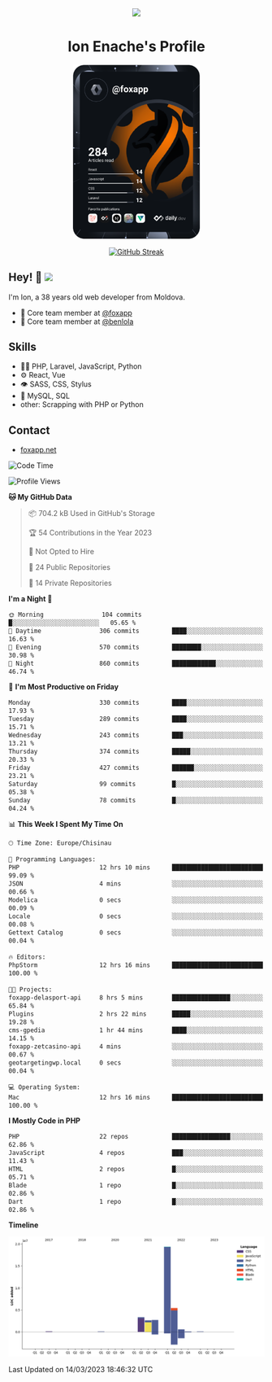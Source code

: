 <div id="header" align="center">
  <img src="https://media.giphy.com/media/M9gbBd9nbDrOTu1Mqx/giphy.gif" width="100"/>
	<h1>Ion Enache's Profile</h1>
</div>
<div align="center">
	<a href="https://app.daily.dev/foxapp"><img src="https://github.com/foxapp/foxapp/blob/master/devcard.svg" width="250" alt="Ion Enache's Dev Card"/></a>
</div>


<div align="center">
	
[![GitHub Streak](http://github-readme-streak-stats.herokuapp.com?user=foxapp&hide_border=true&date_format=M%20j%5B%2C%20Y%5D)](https://git.io/streak-stats)
	
</div>


## Hey! 👋 <img src="https://media.giphy.com/media/hvRJCLFzcasrR4ia7z/giphy.gif" width="30px"/>
I'm Ion, a 38 years old web developer from Moldova.


- 👥 Core team member at [@foxapp](https://github.com/foxapp)
- 👥 Core team member at [@benlola](https://github.com/benlola)

## Skills
- 👨‍💻 PHP, Laravel, JavaScript, Python
- ⚙️ React, Vue
- 👁️ SASS, CSS, Stylus
- 💽 MySQL, SQL
- other: Scrapping with PHP or Python

## Contact
- [foxapp.net](https://www.foxapp.net)

<!--START_SECTION:waka-->
![Code Time](http://img.shields.io/badge/Code%20Time-1%2C253%20hrs%2021%20mins-blue)

![Profile Views](http://img.shields.io/badge/Profile%20Views-0-blue)

**🐱 My GitHub Data** 

> 📦 704.2 kB Used in GitHub's Storage 
 > 
> 🏆 54 Contributions in the Year 2023
 > 
> 🚫 Not Opted to Hire
 > 
> 📜 24 Public Repositories 
 > 
> 🔑 14 Private Repositories 
 > 
**I'm a Night 🦉** 

```text
🌞 Morning                104 commits         █░░░░░░░░░░░░░░░░░░░░░░░░   05.65 % 
🌆 Daytime                306 commits         ████░░░░░░░░░░░░░░░░░░░░░   16.63 % 
🌃 Evening                570 commits         ████████░░░░░░░░░░░░░░░░░   30.98 % 
🌙 Night                  860 commits         ████████████░░░░░░░░░░░░░   46.74 % 
```
📅 **I'm Most Productive on Friday** 

```text
Monday                   330 commits         ████░░░░░░░░░░░░░░░░░░░░░   17.93 % 
Tuesday                  289 commits         ████░░░░░░░░░░░░░░░░░░░░░   15.71 % 
Wednesday                243 commits         ███░░░░░░░░░░░░░░░░░░░░░░   13.21 % 
Thursday                 374 commits         █████░░░░░░░░░░░░░░░░░░░░   20.33 % 
Friday                   427 commits         ██████░░░░░░░░░░░░░░░░░░░   23.21 % 
Saturday                 99 commits          █░░░░░░░░░░░░░░░░░░░░░░░░   05.38 % 
Sunday                   78 commits          █░░░░░░░░░░░░░░░░░░░░░░░░   04.24 % 
```


📊 **This Week I Spent My Time On** 

```text
🕑︎ Time Zone: Europe/Chisinau

💬 Programming Languages: 
PHP                      12 hrs 10 mins      █████████████████████████   99.09 % 
JSON                     4 mins              ░░░░░░░░░░░░░░░░░░░░░░░░░   00.66 % 
Modelica                 0 secs              ░░░░░░░░░░░░░░░░░░░░░░░░░   00.09 % 
Locale                   0 secs              ░░░░░░░░░░░░░░░░░░░░░░░░░   00.08 % 
Gettext Catalog          0 secs              ░░░░░░░░░░░░░░░░░░░░░░░░░   00.04 % 

🔥 Editors: 
PhpStorm                 12 hrs 16 mins      █████████████████████████   100.00 % 

🐱‍💻 Projects: 
foxapp-delasport-api     8 hrs 5 mins        ████████████████░░░░░░░░░   65.84 % 
Plugins                  2 hrs 22 mins       █████░░░░░░░░░░░░░░░░░░░░   19.28 % 
cms-gpedia               1 hr 44 mins        ████░░░░░░░░░░░░░░░░░░░░░   14.15 % 
foxapp-zetcasino-api     4 mins              ░░░░░░░░░░░░░░░░░░░░░░░░░   00.67 % 
geotargetingwp.local     0 secs              ░░░░░░░░░░░░░░░░░░░░░░░░░   00.04 % 

💻 Operating System: 
Mac                      12 hrs 16 mins      █████████████████████████   100.00 % 
```

**I Mostly Code in PHP** 

```text
PHP                      22 repos            ████████████████░░░░░░░░░   62.86 % 
JavaScript               4 repos             ███░░░░░░░░░░░░░░░░░░░░░░   11.43 % 
HTML                     2 repos             █░░░░░░░░░░░░░░░░░░░░░░░░   05.71 % 
Blade                    1 repo              █░░░░░░░░░░░░░░░░░░░░░░░░   02.86 % 
Dart                     1 repo              █░░░░░░░░░░░░░░░░░░░░░░░░   02.86 % 
```



**Timeline**

![Lines of Code chart](https://raw.githubusercontent.com/foxapp/foxapp/master/assets/bar_graph.png)


 Last Updated on 14/03/2023 18:46:32 UTC
<!--END_SECTION:waka-->
